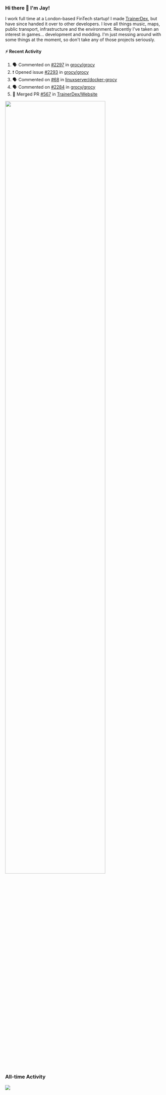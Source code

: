 ### Hi there 👋 I'm Jay!
I work full time at a London-based FinTech startup! I made [TrainerDex](https://www.github.com/TrainerDex), but have since handed it over to other developers. I love all things music, maps, public transport, infrastructure and the environment. Recently I've taken an interest in games... development and modding. I'm just messing around with some things at the moment, so don't take any of those projects seriously.

#### :zap: Recent Activity
<!--START_SECTION:activity-->
1. 🗣 Commented on [#2297](https://github.com/grocy/grocy/issues/2297#issuecomment-1666968898) in [grocy/grocy](https://github.com/grocy/grocy)
2. ❗ Opened issue [#2293](https://github.com/grocy/grocy/issues/2293) in [grocy/grocy](https://github.com/grocy/grocy)
3. 🗣 Commented on [#68](https://github.com/linuxserver/docker-grocy/issues/68#issuecomment-1666454761) in [linuxserver/docker-grocy](https://github.com/linuxserver/docker-grocy)
4. 🗣 Commented on [#2284](https://github.com/grocy/grocy/issues/2284#issuecomment-1666452754) in [grocy/grocy](https://github.com/grocy/grocy)
5. 🎉 Merged PR [#567](https://github.com/TrainerDex/Website/pull/567) in [TrainerDex/Website](https://github.com/TrainerDex/Website)
<!--END_SECTION:activity-->

[<img src="https://wakatime.com/share/@TurnrDev/4142a9ac-7325-4d2f-a2bb-ec199b5c798c.svg" width="80%" />](https://wakatime.com/@TurnrDev)  


### All-time Activity
[<img src="https://github-readme-stats.vercel.app/api/wakatime?username=TurnrDev&layout=compact" />](https://wakatime.com/@TurnrDev)
